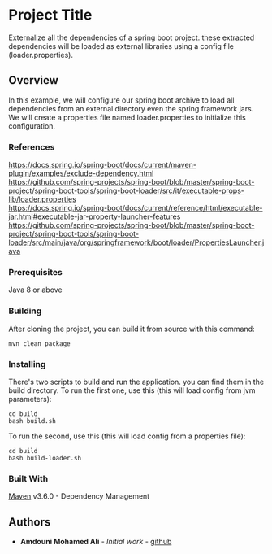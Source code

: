 # Project Title

Externalize all the dependencies of a spring boot project. these extracted dependencies will be loaded
as external libraries using a config file (loader.properties).

## Overview

In this example, we will configure our spring boot archive to load all dependencies from an external directory even the spring framework jars.
We will create a properties file named loader.properties to initialize this configuration.

### References
https://docs.spring.io/spring-boot/docs/current/maven-plugin/examples/exclude-dependency.html<br/>
https://github.com/spring-projects/spring-boot/blob/master/spring-boot-project/spring-boot-tools/spring-boot-loader/src/it/executable-props-lib/loader.properties<br/>
https://docs.spring.io/spring-boot/docs/current/reference/html/executable-jar.html#executable-jar-property-launcher-features<br/>
https://github.com/spring-projects/spring-boot/blob/master/spring-boot-project/spring-boot-tools/spring-boot-loader/src/main/java/org/springframework/boot/loader/PropertiesLauncher.java<br/>

### Prerequisites

Java 8 or above

### Building

After cloning the project, you can build it from source with this command:

```
mvn clean package
```

### Installing

There's two scripts to build and run the application. you can find them in the build directory.
To run the first one, use this (this will load config from jvm parameters):

```
cd build
bash build.sh
```

To run the second, use this (this will load config from a properties file):

```
cd build
bash build-loader.sh
```

### Built With

[Maven](https://maven.apache.org/) v3.6.0 - Dependency Management

## Authors

* **Amdouni Mohamed Ali** - *Initial work* - [github](https://github.com/amdouni-mohamed-ali)
